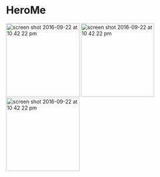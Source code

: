 # HeroMe

<style>
  .images
  {
    float: left;
  }
</style>

<div class= "images">
<img width="200" alt="screen shot 2016-09-22 at 10 42 22 pm" src="https://cloud.githubusercontent.com/assets/15914563/20816580/a303d50a-b7e8-11e6-8a7b-002f5eeb48dc.png">

<img width="200" alt="screen shot 2016-09-22 at 10 42 22 pm" src="https://cloud.githubusercontent.com/assets/15914563/20816586/a7a05426-b7e8-11e6-848e-ed71f9ee4cb2.png">

<img width="200" alt="screen shot 2016-09-22 at 10 42 22 pm" src="https://cloud.githubusercontent.com/assets/15914563/20816588/ab107de8-b7e8-11e6-96d4-94544fc83aee.png">

</div>
